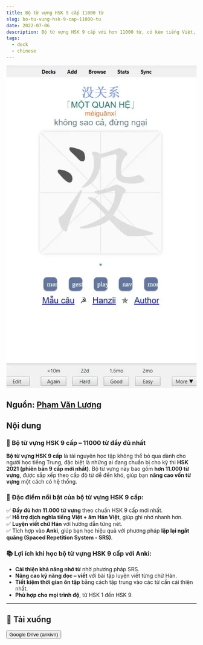 ```yaml
---
title: Bộ từ vựng HSK 9 cấp 11000 từ
slug: bo-tu-vung-hsk-9-cap-11000-tu
date: 2022-07-06
description: Bộ từ vựng HSK 9 cấp với hơn 11000 từ, có kèm tiếng Việt, âm Hán Việt và luyện viết.
tags:
  - deck
  - chinese
---
```


![](../../static/images/2022-07-06-bo-tu-vung-hsk-9-cap-11000-tu-1742530129792.webp)

<!--truncate-->

## Nguồn: [Phạm Văn Lượng](https://www.facebook.com/groups/ankivocabulary/posts/1034190184007305/)

## Nội dung

### 📖 Bộ từ vựng HSK 9 cấp – 11000 từ đầy đủ nhất  

**Bộ từ vựng HSK 9 cấp** là tài nguyên học tập không thể bỏ qua dành cho người học tiếng Trung, đặc biệt là những ai đang chuẩn bị cho kỳ thi **HSK 2021 (phiên bản 9 cấp mới nhất)**. Bộ từ vựng này bao gồm **hơn 11.000 từ vựng**, được sắp xếp theo cấp độ từ dễ đến khó, giúp bạn **nâng cao vốn từ vựng** một cách có hệ thống.

### 📌 Đặc điểm nổi bật của bộ từ vựng HSK 9 cấp:  

✅ **Đầy đủ hơn 11.000 từ vựng** theo chuẩn HSK 9 cấp mới nhất.  
✅ **Hỗ trợ dịch nghĩa tiếng Việt + âm Hán Việt**, giúp ghi nhớ nhanh hơn.  
✅ **Luyện viết chữ Hán** với hướng dẫn từng nét.  
✅ Tích hợp vào **Anki**, giúp bạn học hiệu quả với phương pháp **lặp lại ngắt quãng (Spaced Repetition System - SRS)**.  

### 📚 Lợi ích khi học bộ từ vựng HSK 9 cấp với Anki:  

- **Cải thiện khả năng nhớ từ** nhờ phương pháp SRS.  
- **Nâng cao kỹ năng đọc – viết** với bài tập luyện viết từng chữ Hán.  
- **Tiết kiệm thời gian ôn tập** bằng cách tập trung vào các từ cần cải thiện nhất.  
- **Phù hợp cho mọi trình độ**, từ HSK 1 đến HSK 9.  

---

## 🔗 Tải xuống  

<div style={{display: 'flex', justifyContent: 'left', gap: '20px'}}> <a href="https://drive.google.com/file/d/1j_lOwYb26Vjic_9cmscZosZ-wXXaLNjf/view?usp=sharing"> <button class="buttonPrimary" type="button">Google Drive (ankivn)</button> </a> </div>